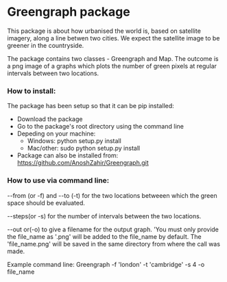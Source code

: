 Greengraph package
==================

This package is about how urbanised the world is, based on satellite imagery, along a line betwen two cities.  We expect the satellite image to be greener in the countryside.

The package contains two classes - Greengraph and Map.  The outcome is a png image of a graphs which plots the number of green pixels at regular intervals between two locations.


### How to install:

The package has been setup so that it can be pip installed:
* Download the package
* Go to the package's root directory using the command line
* Depeding on your machine:
    * Windows: python setup.py install
    * Mac/other: sudo python setup.py install
* Package can also be installed from: https://github.com/AnoshZahir/Greengraph.git

### How to use via command line:

--from (or -f) and --to (-t) for the two locations betweeen which the green space should be evaluated.

--steps(or -s) for the number of intervals between the two locations.

--out or(-o) to give a filename for the output graph.  'You must only provide the file_name as '.png' will be added to the file_name by default.  The 'file_name.png' will be saved in the same directory from where the call was made.

Example command line: Greengraph -f 'london' -t 'cambridge' -s 4 -o file_name